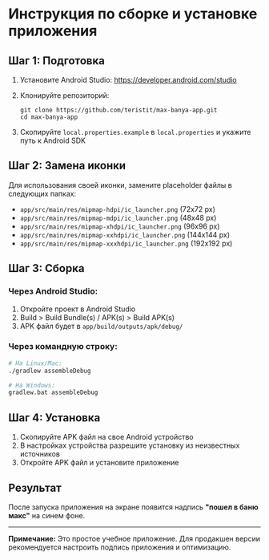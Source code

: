 # Инструкция по сборке и установке приложения

## Шаг 1: Подготовка

1. Установите Android Studio: https://developer.android.com/studio
2. Клонируйте репозиторий:
   ```
   git clone https://github.com/teristit/max-banya-app.git
   cd max-banya-app
   ```

3. Скопируйте `local.properties.example` в `local.properties` и укажите путь к Android SDK

## Шаг 2: Замена иконки

Для использования своей иконки, замените placeholder файлы в следующих папках:
- `app/src/main/res/mipmap-hdpi/ic_launcher.png` (72x72 px)
- `app/src/main/res/mipmap-mdpi/ic_launcher.png` (48x48 px)
- `app/src/main/res/mipmap-xhdpi/ic_launcher.png` (96x96 px)
- `app/src/main/res/mipmap-xxhdpi/ic_launcher.png` (144x144 px)
- `app/src/main/res/mipmap-xxxhdpi/ic_launcher.png` (192x192 px)

## Шаг 3: Сборка

### Через Android Studio:
1. Откройте проект в Android Studio
2. Build > Build Bundle(s) / APK(s) > Build APK(s)
3. APK файл будет в `app/build/outputs/apk/debug/`

### Через командную строку:
```bash
# На Linux/Mac:
./gradlew assembleDebug

# На Windows:
gradlew.bat assembleDebug
```

## Шаг 4: Установка

1. Скопируйте APK файл на свое Android устройство
2. В настройках устройства разрешите установку из неизвестных источников
3. Откройте APK файл и установите приложение

## Результат

После запуска приложения на экране появится надпись **"пошел в баню макс"** на синем фоне.

---

**Примечание:** Это простое учебное приложение. Для продакшен версии рекомендуется настроить подпись приложения и оптимизацию.